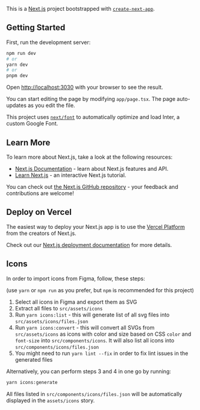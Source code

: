 This is a [Next.js](https://nextjs.org/) project bootstrapped with [`create-next-app`](https://github.com/vercel/next.js/tree/canary/packages/create-next-app).

## Getting Started

First, run the development server:

```bash
npm run dev
# or
yarn dev
# or
pnpm dev
```

Open [http://localhost:3030](http://localhost:3030) with your browser to see the result.

You can start editing the page by modifying `app/page.tsx`. The page auto-updates as you edit the file.

This project uses [`next/font`](https://nextjs.org/docs/basic-features/font-optimization) to automatically optimize and load Inter, a custom Google Font.

## Learn More

To learn more about Next.js, take a look at the following resources:

- [Next.js Documentation](https://nextjs.org/docs) - learn about Next.js features and API.
- [Learn Next.js](https://nextjs.org/learn) - an interactive Next.js tutorial.

You can check out [the Next.js GitHub repository](https://github.com/vercel/next.js/) - your feedback and contributions are welcome!

## Deploy on Vercel

The easiest way to deploy your Next.js app is to use the [Vercel Platform](https://vercel.com/new?utm_medium=default-template&filter=next.js&utm_source=create-next-app&utm_campaign=create-next-app-readme) from the creators of Next.js.

Check out our [Next.js deployment documentation](https://nextjs.org/docs/deployment) for more details.

## Icons

In order to import icons from Figma, follow, these steps:

(use `yarn` or `npm run` as you prefer, but `npm` is recommended for this project)

1. Select all icons in Figma and export them as SVG
2. Extract all files to `src/assets/icons`
3. Run `yarn icons:list` - this will generate list of all svg files into `src/assets/icons/files.json`
4. Run `yarn icons:convert` - this will convert all SVGs from `src/assets/icons` as icons with color and size based on CSS `color` and `font-size` into `src/components/icons`. It will also list all icons into `src/components/icons/files.json`
5. You might need to run `yarn lint --fix` in order to fix lint issues in the generated files

Alternatively, you can perform steps 3 and 4 in one go by running:

```bash
yarn icons:generate
```

All files listed in `src/components/icons/files.json` will be automatically displayed in the `assets/icons` story.
